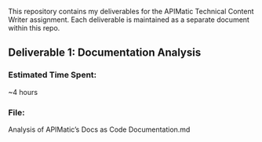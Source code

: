 This repository contains my deliverables for the APIMatic Technical Content Writer assignment. Each deliverable is maintained as a separate document within this repo.

## Deliverable 1: Documentation Analysis

### Estimated Time Spent:
~4 hours

### File:
Analysis of APIMatic’s Docs as Code Documentation.md

